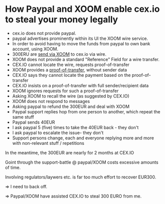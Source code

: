 # How Paypal and XOOM enable cex.io to steal your money legally

* cex.io does not provide paypal.
* paypal advertises prominently within its UI the XOOM wire service.
* In order to avoid having to move the funds from paypal to own bank account, using XOOM.
* 300ERU are [send via XOOM](https://github.com/rcfa-qa/paypal-xoom-cex.io/blob/main/01%20-%20XOOM-transaction) to cex.io via wire.
* XOOM does not provide a standard "Reference" Field for a wire transfer.
* CEX.IO cannot locate the wire, requests proof-of-transfer
* XOOM provides a [proof-of-transfer](https://github.com/rcfa-qa/paypal-xoom-cex.io/blob/main/01%20-%20XOOM-transaction), without sender data
* CEX.IO says they cannot locate the payment based on the proof-of-transfer
* CEX.IO insists on a proof-of-transfer with full sender/recipient data
* XOOM ignores requests for such a proof-of-transfer
* Asking XOOM to recall the wire (as suggested by CEX.IO)
* XOOM does not respond to messages
* Asking paypal to refund the 300EUR and deal with XOOM
* Paypal support replies hop from one person to another, which repeat the same stuff
* Paypal sends 40EUR
* I ask paypal 5 (five) times to take the 40EUR back - they don't
* I ask paypal to escalate the issue- they don't
* Support persons change, each and everyone replying more and more with non-relevant stuff / repetitions

In the meantime, the 300EUR are nearly for 2 months at CEX.IO

Goint through the support-battle @ paypal/XOOM costs excessive amounts of time.

Involving regulators/laywers etc. is far too much effort to recover EUR300.

=> I need to back off.

=> Paypal/XOOM have assisted CEX.IO to steal 300 EURO from me.
